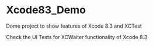 # Xcode83_Demo
Dome project to show features of Xcode 8.3 and XCTest 

Check the UI Tests for XCWaiter functionality of Xcode 8.3
